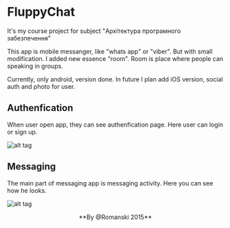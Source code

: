 # FluppyChat

It's my course project for subject "Архітектура програмного забезпечення"

This app is mobile messanger, like "whats app" or "viber". But with small modification. I added new essence "room".
Room is place where people can speaking in groups.

Currently, only android, version done. In future I plan add iOS version, social auth and photo for user.

## Authenfication

When user open app, they can see authenfication page. Here user can login or sign up.

![alt tag](https://lh3.googleusercontent.com/-9h94WvaBRpE/VWNoXwA7r_I/AAAAAAAAETM/VwAoIahocLQ/w325-h520-no/Screenshot_2015-05-25-00-19-03.jpg)

## Messaging

The main part of messaging app is messaging activity. Here you can see how he looks.

![alt tag](https://lh3.googleusercontent.com/-a288vR51UYs/VWNoYVKijaI/AAAAAAAAETQ/KoDfv8DEVJo/w325-h520-no/Screenshot_2015-05-25-00-18-31.jpg)

<p align="center">
**By @Romanski 2015**
</p>

